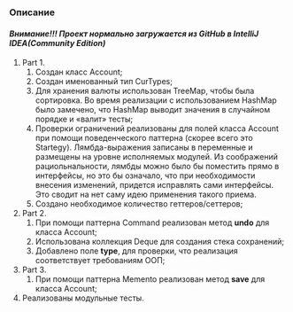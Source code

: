 ### Описание 

#### _Внимание!!! Проект нормально загружается из GitHub в IntelliJ IDEA(Community Edition)_

1. Part 1.
   1. Создан класс Account;
   2. Создан именованный тип CurTypes;
   3. Для хранения валюты использован TreeMap, чтобы была сортировка. 
      Во время реализации с использованием HashMap было замечено,
      что HashMap выводит значения в случайном порядке и «валит» тесты;
   4. Проверки ограничений реализованы для полей класса Account
      при помощи поведенческого паттерна (скорее всего это Startegy).
      Лямбда-выражения записаны в переменные и размещены на уровне исполняемых
      модулей. 
      Из соображений рациольнальности, лямбды можно было бы поместить прямо 
      в интерфейсы, но это бы означало, что при необходимости внесения изменений, 
      придется исправлять сами интерфейсы. Это сводит на нет саму идею 
      применения такого приема.
   5. Создано необходимое количество геттеров/сеттеров;
2. Part 2.
   1. При помощи паттерна Command реализован метод **undo** для класса Account;
   2. Использована коллекция Deque для создания стека сохранений; 
   3. Добавлено поле **type**, для проверки, что реализация соответствует 
      требованиям ООП;
3. Part 3.
   1. При помощи паттерна Memento реализован метод **save** для класса Account;
4. Реализованы модульные тесты.

